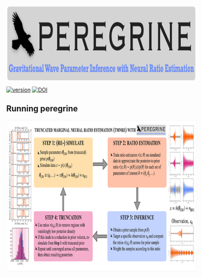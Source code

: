 <img align="center" height="200" src="./peregrine_logo.png">

[![version](https://img.shields.io/badge/version-0.0.1-blue)](https://github.com/undark-lab/peregrine) [![DOI](https://img.shields.io/badge/DOI-arXiv.2304.02035-brightgreen)](https://arxiv.org/abs/2304.02035)


## Running peregrine
<img align="center" height="400" src="./peregrine_schematic.png">
